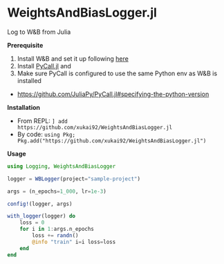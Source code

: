 # WeightsAndBiasLogger.jl
Log to W&amp;B from Julia

**Prerequisite**
1. Install W&B and set it up following [here](https://docs.wandb.com/quickstart)
2. Install [PyCall.jl](https://github.com/JuliaPy/PyCall.jl) and 
3. Make sure PyCall is configured to use the same Python env as W&B is installed
  - https://github.com/JuliaPy/PyCall.jl#specifying-the-python-version

**Installation**
- From REPL: `] add https://github.com/xukai92/WeightsAndBiasLogger.jl`
- By code: `using Pkg; Pkg.add("https://github.com/xukai92/WeightsAndBiasLogger.jl")`

**Usage**
```julia
using Logging, WeightsAndBiasLogger

logger = WBLogger(project="sample-project")

args = (n_epochs=1_000, lr=1e-3)

config!(logger, args)

with_logger(logger) do
    loss = 0
    for i in 1:args.n_epochs
        loss += randn()
        @info "train" i=i loss=loss
    end
end
```